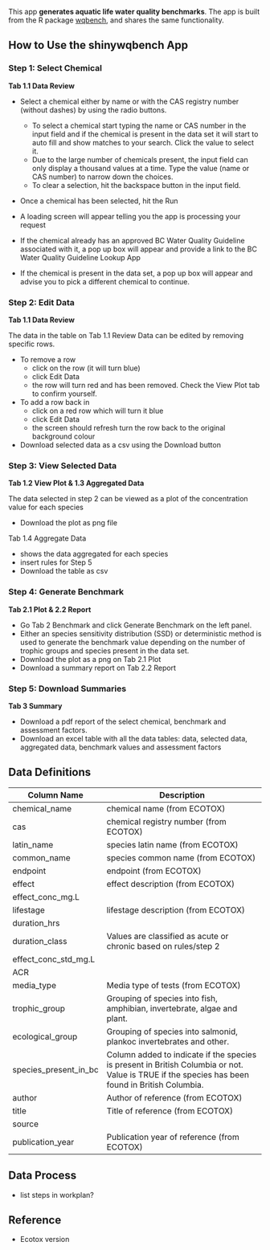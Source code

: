 This app **generates aquatic life water quality benchmarks**. 
The app is built from the R package [wqbench](https://github.com/bcgov/wqbench), and shares the same functionality.

## How to Use the shinywqbench App

### Step 1: Select Chemical

**Tab 1.1 Data Review**

- Select a chemical either by name or with the CAS registry number (without dashes) by using the radio buttons. 
  - To select a chemical start typing the name or CAS number in the input field and if the chemical is present in the data set it will start to auto fill and show matches to your search. Click the value to select it.
  - Due to the large number of chemicals present, the input field can only display a thousand values at a time. Type the value (name or CAS number) to narrow down the choices.
  - To clear a selection, hit the backspace button in the input field. 
- Once a chemical has been selected, hit the Run
- A loading screen will appear telling you the app is processing your request


- If the chemical already has an approved BC Water Quality Guideline associated with it, a pop up box will appear and provide a link to the BC Water Quality Guideline Lookup App
- If the chemical is present in the data set, a pop up box will appear and advise you to pick a different chemical to continue.


### Step 2: Edit Data 

**Tab 1.1 Data Review**

The data in the table on Tab 1.1 Review Data can be edited by removing specific rows.

- To remove a row
  - click on the row (it will turn blue)
  - click Edit Data 
  - the row will turn red and has been removed. Check the View Plot tab to confirm yourself. 
- To add a row back in
  - click on a red row which will turn it blue
  - click Edit Data
  - the screen should refresh turn the row back to the original background colour 
- Download selected data as a csv using the Download button
  
### Step 3: View Selected Data 

**Tab 1.2 View Plot & 1.3 Aggregated Data**

The data selected in step 2 can be viewed as a plot of the concentration value for each species

- Download the plot as png file


Tab 1.4 Aggregate Data 

- shows the data aggregated for each species
- insert rules for Step 5 
- Download the table as csv 
  
### Step 4: Generate Benchmark

**Tab 2.1 Plot & 2.2 Report**
- Go Tab 2 Benchmark and click Generate Benchmark on the left panel.
- Either an species sensitivity distribution (SSD) or deterministic method is used to generate the benchmark value depending on the number of trophic groups and species present in the data set. 
- Download the plot as a png on Tab 2.1 Plot
- Download a summary report on Tab 2.2 Report

### Step 5: Download Summaries

**Tab 3 Summary**

- Download a pdf report of the select chemical, benchmark and assessment factors. 
- Download an excel table with all the data tables: data, selected data, aggregated data, benchmark values and assessment factors 

## Data Definitions

| Column Name | Description |
| ----------- | ----------- |
| chemical_name | chemical name (from ECOTOX) |
| cas | chemical registry number (from ECOTOX) |
| latin_name | species latin name (from ECOTOX) |
| common_name | species common name (from ECOTOX) |
| endpoint | endpoint (from ECOTOX) |
| effect | effect description (from ECOTOX) |
| effect_conc_mg.L ||
| lifestage | lifestage description (from ECOTOX) |
| duration_hrs | |
| duration_class | Values are classified as acute or chronic based on rules/step 2 |
| effect_conc_std_mg.L ||
| ACR ||
| media_type | Media type of tests (from ECOTOX) |
| trophic_group | Grouping of species into fish, amphibian, invertebrate, algae and plant. |
| ecological_group | Grouping of species into salmonid, plankoc invertebrates and other. |
| species_present_in_bc | Column added to indicate if the species is present in British Columbia or not. Value is TRUE if the species has been found in British Columbia. |
| author | Author of reference (from ECOTOX) |
| title | Title of reference (from ECOTOX) |
| source |   |
| publication_year | Publication year of reference (from ECOTOX) |

## Data Process

- list steps in workplan?

## Reference

- Ecotox version





